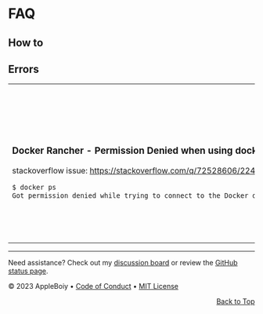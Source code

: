 # FAQ

## How to

## Errors

<table>
  <tr>
    <th>Issue</th>
    <th>Fix</th>
  </tr>
  <tr>
    <td>

### Docker Rancher - Permission Denied when using docker from WSL

stackoverflow issue: https://stackoverflow.com/q/72528606/22440363

```diff
$ docker ps
Got permission denied while trying to connect to the Docker daemon socket at unix:///var/run/docker.sock: Get "http://%2Fvar%2Frun%2Fdocker.sock/v1.24/containers/json": dial unix /var/run/docker.sock: connect: permission denied
```

</td>
    <td>


```shell
sudo addgroup --system docker
sudo adduser $USER docker
newgrp docker
# And something needs to be done so $USER always runs in group `docker` on the `Ubuntu` WSL
sudo chown root:docker /var/run/docker.sock
sudo chmod g+w /var/run/docker.sock
```

relate issue: https://github.com/rancher-sandbox/rancher-desktop/issues/1156#issuecomment-1017042882

</td>
  </tr>
</table>



---

Need assistance? Check out my [discussion board](https://github.com/AppleBoiy/cs-wiki101/discussions) or review the [GitHub status page](https://www.githubstatus.com).

&copy; 2023 AppleBoiy &bull; [Code of Conduct](https://www.contributor-covenant.org/version/2/1/code_of_conduct/code_of_conduct.md) &bull; [MIT License](LICENSE)

<p align="right"><a href="#top" style=" bottom: 20px; right: 20px;">Back to Top</a></p>
